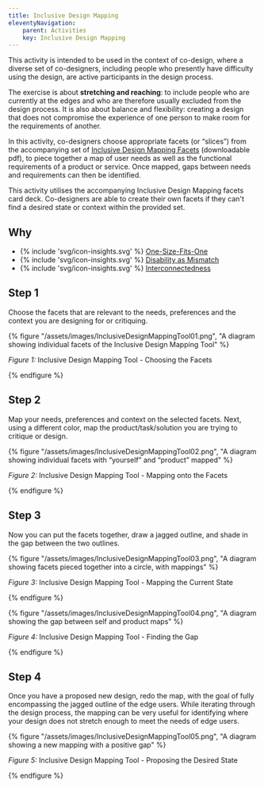 ```yaml
---
title: Inclusive Design Mapping
eleventyNavigation:
    parent: Activities
    key: Inclusive Design Mapping
---
```


This activity is intended to be used in the context of co-design, where a diverse set of co-designers, including people
who presently have difficulty using the design, are active participants in the design process.

The exercise is about **stretching and reaching**: to include people who are currently at the edges and who are
therefore usually excluded from the design process. It is also about balance and flexibility: creating a design that
does not compromise the experience of one person to make room for the requirements of another.

In this activity, co-designers choose appropriate facets (or “slices”) from the accompanying set of [Inclusive Design
Mapping Facets](/assets/images/InclusiveDesignMappingFacets.pdf) (downloadable pdf), to piece together a map of user
needs as well as the functional requirements of a product or service. Once mapped, gaps between needs and requirements
can then be identified.

This activity utilises the accompanying Inclusive Design Mapping facets card deck. Co-designers are able to create their
own facets if they can't find a desired state or context within the provided set.

## Why

* {% include 'svg/icon-insights.svg' %} [One-Size-Fits-One](../../insights/one-size-fits-one/)
* {% include 'svg/icon-insights.svg' %} [Disability as Mismatch](../../insights/disability-as-mismatch/)
* {% include 'svg/icon-insights.svg' %} [Interconnectedness](../../insights/interconnectedness/)

## Step 1

Choose the facets that are relevant to the needs, preferences and the context you are designing for or critiquing.

{% figure "/assets/images/InclusiveDesignMappingTool01.png", "A diagram showing individual facets of the Inclusive
Design Mapping Tool" %}

*Figure 1:* Inclusive Design Mapping Tool - Choosing the Facets

{% endfigure %}

## Step 2

Map your needs, preferences and context on the selected facets. Next, using a different color, map the
product/task/solution you are trying to critique or design.

{% figure "/assets/images/InclusiveDesignMappingTool02.png", "A diagram showing individual facets with “yourself” and “product”
mapped" %}

*Figure 2:* Inclusive Design Mapping Tool - Mapping onto the Facets

{% endfigure %}

## Step 3

Now you can put the facets together, draw a jagged outline, and shade in the gap between the two outlines.

{% figure "/assets/images/InclusiveDesignMappingTool03.png", "A diagram showing facets pieced together into a circle, with
mappings" %}

*Figure 3:* Inclusive Design Mapping Tool - Mapping the Current State

{% endfigure %}

{% figure "/assets/images/InclusiveDesignMappingTool04.png", "A diagram showing the gap between self and product
maps" %}

*Figure 4:* Inclusive Design Mapping Tool - Finding the Gap

{% endfigure %}

## Step 4

Once you have a proposed new design, redo the map, with the goal of fully encompassing the jagged outline of the edge
users. While iterating through the design process, the mapping can be very useful for identifying where your design does
not stretch enough to meet the needs of edge users.

{% figure "/assets/images/InclusiveDesignMappingTool05.png", "A diagram showing a new mapping with a positive
gap" %}

*Figure 5:* Inclusive Design Mapping Tool - Proposing the Desired State

{% endfigure %}

